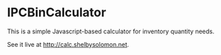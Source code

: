# IPCBinCalculator

This is a simple Javascript-based calculator for inventory quantity needs.

See it live at http://calc.shelbysolomon.net.

